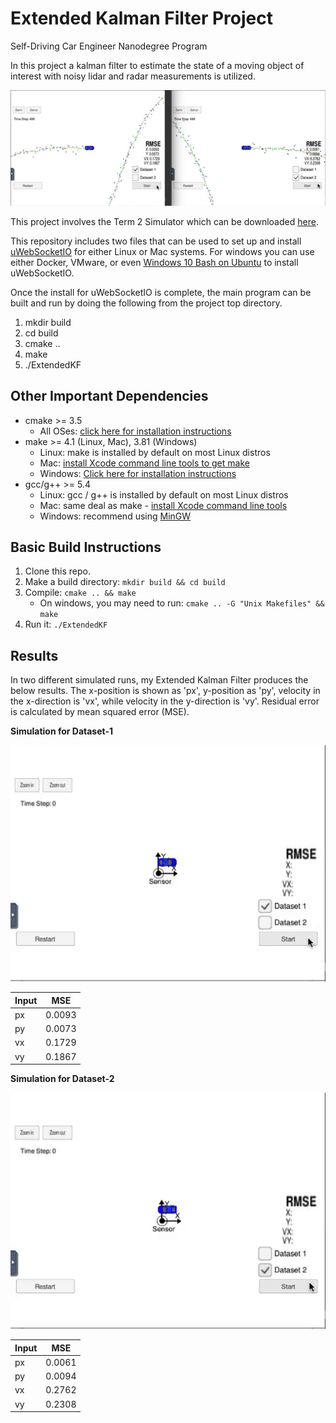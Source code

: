 # Extended Kalman Filter Project
Self-Driving Car Engineer Nanodegree Program

In this project a kalman filter to estimate the state of a moving object of interest with noisy lidar and radar measurements is utilized.

![](img/heading.png)

This project involves the Term 2 Simulator which can be downloaded [here](https://github.com/udacity/self-driving-car-sim/releases).

This repository includes two files that can be used to set up and install [uWebSocketIO](https://github.com/uWebSockets/uWebSockets) for either Linux or Mac systems. For windows you can use either Docker, VMware, or even [Windows 10 Bash on Ubuntu](https://www.howtogeek.com/249966/how-to-install-and-use-the-linux-bash-shell-on-windows-10/) to install uWebSocketIO.

Once the install for uWebSocketIO is complete, the main program can be built and run by doing the following from the project top directory.

1. mkdir build
2. cd build
3. cmake ..
4. make
5. ./ExtendedKF

## Other Important Dependencies

* cmake >= 3.5
  * All OSes: [click here for installation instructions](https://cmake.org/install/)
* make >= 4.1 (Linux, Mac), 3.81 (Windows)
  * Linux: make is installed by default on most Linux distros
  * Mac: [install Xcode command line tools to get make](https://developer.apple.com/xcode/features/)
  * Windows: [Click here for installation instructions](http://gnuwin32.sourceforge.net/packages/make.htm)
* gcc/g++ >= 5.4
  * Linux: gcc / g++ is installed by default on most Linux distros
  * Mac: same deal as make - [install Xcode command line tools](https://developer.apple.com/xcode/features/)
  * Windows: recommend using [MinGW](http://www.mingw.org/)

## Basic Build Instructions

1. Clone this repo.
2. Make a build directory: `mkdir build && cd build`
3. Compile: `cmake .. && make` 
   * On windows, you may need to run: `cmake .. -G "Unix Makefiles" && make`
4. Run it: `./ExtendedKF `

## Results
In two different simulated runs, my Extended Kalman Filter produces the below results. The x-position is shown as 'px', y-position as 'py', velocity in the x-direction is 'vx', while velocity in the y-direction is 'vy'. Residual error is calculated by mean squared error (MSE).

**Simulation for Dataset-1** 

![](img/simulation-data1.gif)

| Input |   MSE   |
| ----- | ------- |
|  px   | 0.0093 |
|  py   | 0.0073 |
|  vx   | 0.1729 |
|  vy   | 0.1867 |

**Simulation for Dataset-2**  

![](img/simulation-data2.gif)

| Input |   MSE   |
| ----- | ------- |
|  px   | 0.0061 |
|  py   | 0.0094 |
|  vx   | 0.2762 |
|  vy   | 0.2308 |